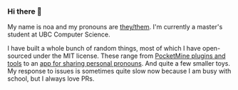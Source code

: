 ### Hi there 👋

My name is noa and my pronouns are [they/them](http://pronoun.is/they/). I'm currently a master's student at UBC Computer Science. 

I have built a whole bunch of random things, most of which I have open-sourced under the MIT license. These range from [PocketMine plugins and tools](https://github.com/falkirks?tab=repositories&q=pocketmine&type=&language=) to an [app for sharing personal pronouns](https://github.com/pronouns/main). And quite a few smaller toys. My response to issues is sometimes quite slow now because I am busy with school, but I always love PRs. 

